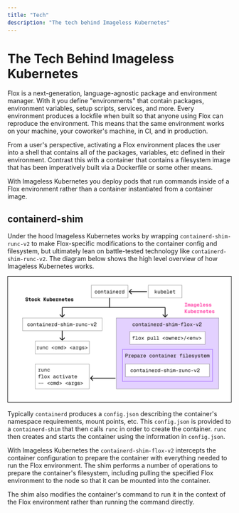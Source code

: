 ```yaml
---
title: "Tech"
description: "The tech behind Imageless Kubernetes"
---
```


# The Tech Behind Imageless Kubernetes

Flox is a next-generation, language-agnostic package and environment manager.
With it you define "environments" that contain packages, environment variables, setup scripts, services, and more.
Every environment produces a lockfile when built so that anyone using Flox can reproduce the environment.
This means that the same environment works on your machine, your coworker's machine, in CI, and in production.

From a user's perspective, activating a Flox environment places the user into a shell that contains all of the packages, variables, etc defined in their environment.
Contrast this with a container that contains a filesystem image that has been imperatively built via a Dockerfile or some other means.

With Imageless Kubernetes you deploy pods that run commands inside of a Flox environment rather than a container instantiated from a container image.

## containerd-shim

Under the hood Imageless Kubernetes works by wrapping `containerd-shim-runc-v2` to make Flox-specific modifications to the container config and filesystem, but ultimately lean on battle-tested technology like `containerd-shim-runc-v2`.
The diagram below shows the high level overview of how Imageless Kubernetes works.

![containerd](../img/containerd.png)

Typically `containerd` produces a `config.json` describing the container's namespace requirements, mount points, etc.
This `config.json` is provided to a `containerd-shim` that then calls `runc` in order to create the container.
`runc` then creates and starts the container using the information in `config.json`.

With Imageless Kubernetes the `containerd-shim-flox-v2` intercepts the container configuration to prepare the container with everything needed to run the Flox environment.
The shim performs a number of operations to prepare the container's filesystem, including pulling the specified Flox environment to the node so that it can be mounted into the container.

The shim also modifies the container's command to run it in the context of the Flox environment rather than running the command directly.
